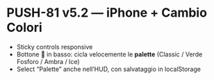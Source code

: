 # PUSH-81 v5.2 — iPhone + Cambio Colori
- Sticky controls responsive
- Bottone 🎨 in basso: cicla velocemente le **palette** (Classic / Verde Fosforo / Ambra / Ice)
- Select “Palette” anche nell’HUD, con salvataggio in localStorage
